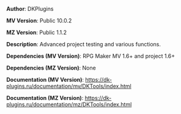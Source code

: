 **Author**: DKPlugins

**MV Version**: Public 10.0.2

**MZ Version**: Public 1.1.2

**Description**: Advanced project testing and various functions.

**Dependencies (MV Version)**: RPG Maker MV 1.6+ and project 1.6+

**Dependencies (MZ Version)**: None

**Documentation (MV Version)**: https://dk-plugins.ru/documentation/mv/DKTools/index.html

**Documentation (MZ Version)**: https://dk-plugins.ru/documentation/mz/DKTools/index.html